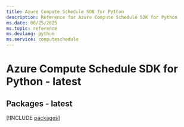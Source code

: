 ```yaml
---
title: Azure Compute Schedule SDK for Python
description: Reference for Azure Compute Schedule SDK for Python
ms.date: 06/25/2025
ms.topic: reference
ms.devlang: python
ms.service: computeschedule
---
```

# Azure Compute Schedule SDK for Python - latest
## Packages - latest
[!INCLUDE [packages](compute-schedule-index.md)]